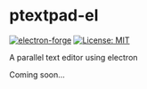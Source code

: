 # ptextpad-el
[![electron-forge](https://img.shields.io/badge/electron-forge-green.svg)](https://github.com/electron/forge) [![License: MIT](https://img.shields.io/badge/License-MIT-yellow.svg)](https://opensource.org/licenses/MIT)

A parallel text editor using electron

Coming soon...
